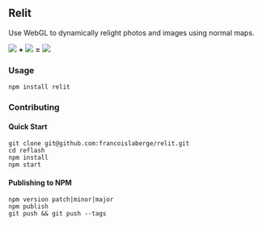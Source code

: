 ## Relit
Use WebGL to dynamically relight photos and images using normal maps.

<img src="http://francoislaberge.com/relit/texture/monkey-diffuse.png"/> **+** 
<img src="http://francoislaberge.com/relit/texture/monkey-normals.png"/> **=** 
<img src="http://francoislaberge.com/relit/texture/monkey-final.png"/>

### Usage

```
npm install relit
```

### Contributing

#### Quick Start
```
git clone git@github.com:francoislaberge/relit.git
cd reflash
npm install
npm start
```

#### Publishing to NPM

```
npm version patch|minor|major
npm publish
git push && git push --tags
```
